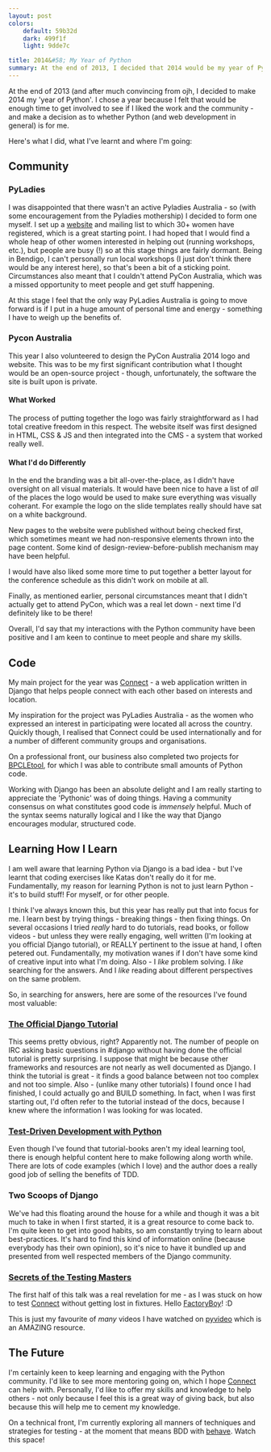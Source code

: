 ```yaml
---
layout: post
colors:
    default: 59b32d
    dark: 499f1f
    light: 9dde7c

title: 2014&#58; My Year of Python
summary: At the end of 2013, I decided that 2014 would be my year of Python.  It's been a difficult but rewarding journey.
---
```


At the end of 2013 (and after much convincing from ojh, I decided to make 2014 my 'year of Python'.  I chose a year because I felt that would be enough time to get involved to see if I liked the work and the community - and make a decision as to whether Python (and web development in general) is for me.

Here's what I did, what I've learnt and where I'm going:

## Community

### PyLadies

I was disappointed that there wasn't an active Pyladies Australia - so (with some encouragement from the Pyladies mothership) I decided to form one myself.  I set up a [website](http://australia.pyladies.com/) and mailing list to which 30+ women have registered, which is a great starting point.  I had hoped that I would find a whole heap of other women interested in helping out (running workshops, etc.), but people are busy (!) so at this stage things are fairly dormant.  Being in Bendigo, I can't personally run local workshops (I just don't think there would be any interest here), so that's been a bit of a sticking point.  Circumstances also meant that I couldn't attend PyCon Australia, which was a missed opportunity to meet people and get stuff happening.

At this stage I feel that the only way PyLadies Australia is going to move forward is if I put in a huge amount of personal time and energy - something I have to weigh up the benefits of.

### Pycon Australia

This year I also volunteered to design the PyCon Australia 2014 logo and website.   This was to be my first significant contribution what I thought would be an open-source project - though, unfortunately, the software the site is built upon is private.

#### What Worked

The process of putting together the logo was fairly straightforward as I had total creative freedom in this respect.  The website itself was first designed in HTML, CSS & JS and then integrated into the CMS - a system that worked really well.

#### What I'd do Differently

In the end the branding was a bit all-over-the-place, as I didn't have oversight on all visual materials.  It would have been nice to have a list of *all* of the places the logo would be used to make sure everything was visually coherant.  For example the logo on the slide templates really should have sat on a white background.

New pages to the website were published without being checked first, which sometimes meant we had non-responsive elements thrown into the page content.  Some kind of design-review-before-publish mechanism may have been helpful.

I would have also liked some more time to put together a better layout for the conference schedule as this didn't work on mobile at all.

Finally, as mentioned earlier, personal circumstances meant that I didn't actually get to attend PyCon, which was a real let down - next time I'd definitely like to be there!

Overall, I'd say that my interactions with the Python community have been positive and I am keen to continue to meet people and share my skills.

## Code

My main project for the year was [Connect](/connect) -  a web application written in Django that helps people connect with each other based on interests and location.

My inspiration for the project was PyLadies Australia - as the women who expressed an interest in participating were located all across the country.  Quickly though, I realised that Connect could be used internationally and for a number of different community groups and organisations.

On a professional front, our business also completed two projects for [BPCLEtool](/bpcletool), for which I was able to contribute small amounts of Python code.

Working with Django has been an absolute delight and I am really starting to appreciate the 'Pythonic' was of doing things.  Having a community consensus on what constitutes good code is *immensely* helpful. Much of the syntax seems naturally logical and I like the way that Django encourages modular, structured code.

## Learning How I Learn

I am well aware that learning Python via Django is a bad idea - but I've learnt that coding exercises like Katas don't really do it for me.  Fundamentally, my reason for learning Python is not to just learn Python - it's to build stuff!  For myself, or for other people.

I think I've always known this, but this year has really put that into focus for me.  I learn best by trying things - breaking things - then fixing things.  On several occasions I tried *really* hard to do tutorials, read books, or follow videos - but unless they were really engaging, well written (I'm looking at you official Django tutorial), or REALLY pertinent to the issue at hand, I often petered out.  Fundamentally, my motivation wanes if I don't have some kind of creative input into what I'm doing.  Also - I *like* problem solving.  I *like* searching for the answers.  And I *like* reading about different perspectives on the same problem.

So, in searching for answers, here are some of the resources I've found most valuable:

### [The Official Django Tutorial](https://docs.djangoproject.com/en/1.7/intro/tutorial01/)

This seems pretty obvious, right? Apparently not. The number of people on IRC asking basic questions in #django without having done the official tutorial is pretty surprising. I suppose that might be because other frameworks and resources are not nearly as well documented as Django. I think the tutorial is great - it finds a good balance between not too complex and not too simple. Also - (unlike many other tutorials) I found once I had finished, I could actually go and BUILD something. In fact, when I was first starting out, I'd often refer to the tutorial instead of the docs, because I knew where the information I was looking for was located.

### [Test-Driven Development with Python](http://chimera.labs.oreilly.com/books/1234000000754)

Even though I've found that tutorial-books aren't my ideal learning tool, there is enough helpful content here to make following along worth while.  There are lots of code examples (which I love) and the author does a really good job of selling the benefits of TDD.

### Two Scoops of Django

We've had this floating around the house for a while and though it was a bit much to take in when I first started, it is a great resource to come back to.  I'm quite keen to get into good habits, so am constantly trying to learn about best-practices.  It's hard to find this kind of information online (because everybody has their own opinion), so it's nice to have it bundled up and presented from well respected members of the Django community.

### [Secrets of the Testing Masters](http://pyvideo.org/video/2244/secrets-of-the-testing-masters)

The first half of this talk was a real revelation for me - as I was stuck on how to test [Connect](/connect) without getting lost in fixtures.  Hello [FactoryBoy](https://factoryboy.readthedocs.org/)! :D

This is just my favourite of *many* videos I have watched on [pyvideo](http://pyvideo.org/) which is an AMAZING resource.

## The Future

I'm certainly keen to keep learning and engaging with the Python community.  I'd like to see more mentoring going on, which I hope [Connect](/connect) can help with.  Personally, I'd like to offer my skills and knowledge to help others - not only because I feel this is a great way of giving back, but also because this will help me to cement my knowledge.

On a technical front, I'm currently exploring all manners of techniques and strategies for testing - at the moment that means BDD with [behave](http://pythonhosted.org/behave/).  Watch this space!
